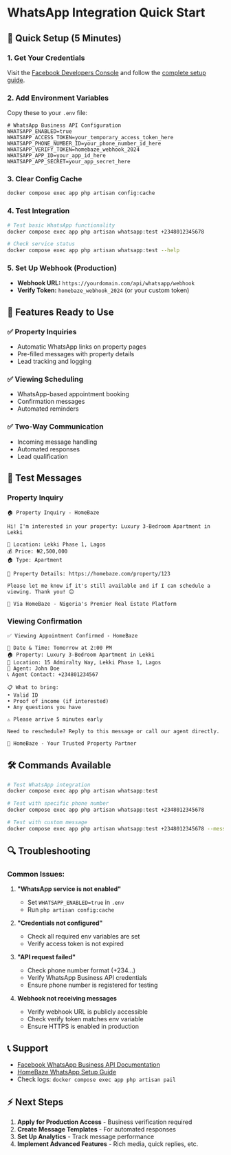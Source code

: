 # WhatsApp Integration Quick Start

## 🚀 Quick Setup (5 Minutes)

### 1. Get Your Credentials
Visit the [Facebook Developers Console](https://developers.facebook.com/) and follow the [complete setup guide](WHATSAPP_SETUP_GUIDE.md).

### 2. Add Environment Variables
Copy these to your `.env` file:

```env
# WhatsApp Business API Configuration
WHATSAPP_ENABLED=true
WHATSAPP_ACCESS_TOKEN=your_temporary_access_token_here
WHATSAPP_PHONE_NUMBER_ID=your_phone_number_id_here
WHATSAPP_VERIFY_TOKEN=homebaze_webhook_2024
WHATSAPP_APP_ID=your_app_id_here
WHATSAPP_APP_SECRET=your_app_secret_here
```

### 3. Clear Config Cache
```bash
docker compose exec app php artisan config:cache
```

### 4. Test Integration
```bash
# Test basic WhatsApp functionality
docker compose exec app php artisan whatsapp:test +2348012345678

# Check service status
docker compose exec app php artisan whatsapp:test --help
```

### 5. Set Up Webhook (Production)
- **Webhook URL:** `https://yourdomain.com/api/whatsapp/webhook`
- **Verify Token:** `homebaze_webhook_2024` (or your custom token)

## 🔧 Features Ready to Use

### ✅ Property Inquiries
- Automatic WhatsApp links on property pages
- Pre-filled messages with property details
- Lead tracking and logging

### ✅ Viewing Scheduling
- WhatsApp-based appointment booking
- Confirmation messages
- Automated reminders

### ✅ Two-Way Communication
- Incoming message handling
- Automated responses
- Lead qualification

## 📱 Test Messages

### Property Inquiry
```
🏠 Property Inquiry - HomeBaze

Hi! I'm interested in your property: Luxury 3-Bedroom Apartment in Lekki

📍 Location: Lekki Phase 1, Lagos
💰 Price: ₦2,500,000
🏠 Type: Apartment

🔗 Property Details: https://homebaze.com/property/123

Please let me know if it's still available and if I can schedule a viewing. Thank you! 😊

🔐 Via HomeBaze - Nigeria's Premier Real Estate Platform
```

### Viewing Confirmation
```
✅ Viewing Appointment Confirmed - HomeBaze

📅 Date & Time: Tomorrow at 2:00 PM
🏠 Property: Luxury 3-Bedroom Apartment in Lekki
📍 Location: 15 Admiralty Way, Lekki Phase 1, Lagos
👤 Agent: John Doe
📞 Agent Contact: +234801234567

📋 What to bring:
• Valid ID
• Proof of income (if interested)
• Any questions you have

⚠️ Please arrive 5 minutes early

Need to reschedule? Reply to this message or call our agent directly.

🔐 HomeBaze - Your Trusted Property Partner
```

## 🛠️ Commands Available

```bash
# Test WhatsApp integration
docker compose exec app php artisan whatsapp:test

# Test with specific phone number
docker compose exec app php artisan whatsapp:test +2348012345678

# Test with custom message
docker compose exec app php artisan whatsapp:test +2348012345678 --message="Hello from HomeBaze!"
```

## 🔍 Troubleshooting

### Common Issues:

1. **"WhatsApp service is not enabled"**
   - Set `WHATSAPP_ENABLED=true` in `.env`
   - Run `php artisan config:cache`

2. **"Credentials not configured"**
   - Check all required env variables are set
   - Verify access token is not expired

3. **"API request failed"**
   - Check phone number format (+234...)
   - Verify WhatsApp Business API credentials
   - Ensure phone number is registered for testing

4. **Webhook not receiving messages**
   - Verify webhook URL is publicly accessible
   - Check verify token matches env variable
   - Ensure HTTPS is enabled in production

## 📞 Support

- [Facebook WhatsApp Business API Documentation](https://developers.facebook.com/docs/whatsapp)
- [HomeBaze WhatsApp Setup Guide](WHATSAPP_SETUP_GUIDE.md)
- Check logs: `docker compose exec app php artisan pail`

## ⚡ Next Steps

1. **Apply for Production Access** - Business verification required
2. **Create Message Templates** - For automated responses
3. **Set Up Analytics** - Track message performance
4. **Implement Advanced Features** - Rich media, quick replies, etc.